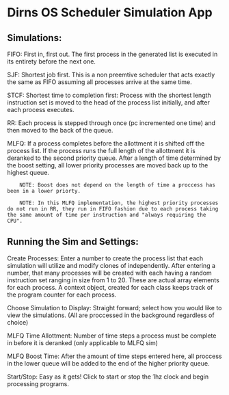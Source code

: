 # Dirns OS Scheduler Simulation App

## Simulations:

FIFO: First in, first out. The first process in the generated list is executed in its entirety before the next one.

SJF: Shortest job first. This is a non preemtive scheduler that acts exactly the same as FIFO assuming all processes arrive at the same time. 

STCF: Shortest time to completion first: Process with the shortest length   instruction set is moved to the head of the process list initially, and after each process executes.

RR: Each process is stepped through once (pc incremented one time) and then moved to the back of the queue.

MLFQ: If a process completes before the allottment it is shifted off the process list. If the process runs the full length of the allottment it is deranked to the second priority queue. After a length of time determined by the boost setting, all lower priority processes are moved back up to the highest queue.

        NOTE: Boost does not depend on the length of time a proccess has been in a lower priorty.
    
        NOTE: In this MLFQ implementation, the highest priority processes do not run in RR, they run in FIFO fashion due to each process taking the same amount of time per instruction and "always requiring the CPU".

## Running the Sim and Settings:
Create Processes: Enter a number to create the process list that each simulation will utilize and modify clones of independently. After entering a number, that many processes will be created with each having a random instruction set ranging in size from 1 to 20. These are actual array elements for each process. A context object, created for each class keeps track of the program counter for each process.

Choose Simulation to Display: Straight forward; select how you would like to view the simulations. (All are proccessed in the background regardless of choice)

MLFQ Time Allottment: Number of time steps a process must be complete in before it is deranked (only applicable to MLFQ sim)

MLFQ Boost Time: After the amount of time steps entered here, all proccess in the lower queue will be added to the end of the higher priority queue.

Start/Stop: Easy as it gets! Click to start or stop the 1hz clock and begin processing programs. 


